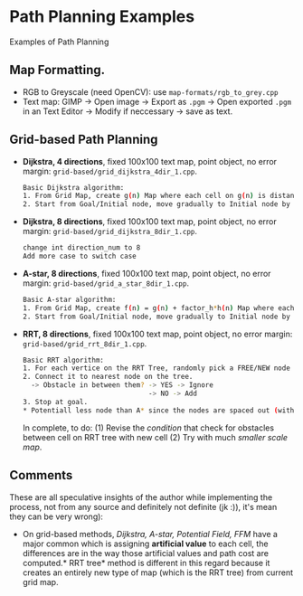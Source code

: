 # Path Planning Examples
Examples of Path Planning

## Map Formatting.
* RGB to Greyscale (need OpenCV): use `map-formats/rgb_to_grey.cpp`
* Text map: GIMP -> Open image -> Export as `.pgm` -> Open exported `.pgm` in an Text Editor -> Modify if neccessary -> save as text.

## Grid-based Path Planning
* **Dijkstra, 4 directions**, fixed 100x100 text map, point object, no error margin: `grid-based/grid_dijkstra_4dir_1.cpp`.
  ```sh
  Basic Dijkstra algorithm:
  1. From Grid Map, create g(n) Map where each cell on g(n) is distance from that cell to Initial Position.
  2. Start from Goal/Initial node, move gradually to Initial node by moving to adjacent cell with smallest cost.
  ```
* **Dijkstra, 8 directions**, fixed 100x100 text map, point object, no error margin: `grid-based/grid_dijkstra_8dir_1.cpp`.
  ```sh
  change int direction_num to 8
  Add more case to switch case
  ```
* **A-star, 8 directions**, fixed 100x100 text map, point object, no error margin: `grid-based/grid_a_star_8dir_1.cpp`.
  ```sh
  Basic A-star algorithm:
  1. From Grid Map, create f(n) = g(n) + factor_h*h(n) Map where each cell on g(n) is distance from that cell to Initial Position and each cell on h(n) is heuristic value to the Goal
  2. Start from Goal/Initial node, move gradually to Initial node by moving to adjacent cell with smallest cost.
  ```
* **RRT, 8 directions**, fixed 100x100 text map, point object, no error margin: `grid-based/grid_rrt_8dir_1.cpp`.
  ```sh
  Basic RRT algorithm:
  1. For each vertice on the RRT Tree, randomly pick a FREE/NEW node on map within a [MAXIMUM DISTANCE] 
  2. Connect it to nearest node on the tree.
    -> Obstacle in between them? -> YES -> Ignore
                                 -> NO -> Add
  3. Stop at goal.
  * Potentiall less node than A* since the nodes are spaced out (within a [MAXIMUM DISTANCE]).
  ```
  In complete, to do: (1) Revise the *condition* that check for obstacles between cell on RRT tree with new cell (2) Try with much *smaller scale map*.

## Comments
These are all speculative insights of the author while implementing the process, not from any source and definitely not definite (jk :)), it's mean they can be very wrong):
 * On grid-based methods, *Dijkstra, A-star, Potential Field, FFM* have a major common which is assigning **artificial value** to each cell, the differences are in the way those artificial values and path cost are computed.* RRT tree* method is different in this regard because it creates an entirely new type of map (which is the RRT tree) from current grid map.
